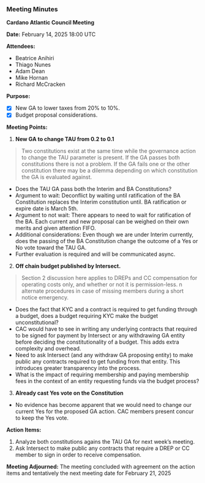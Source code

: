 ### Meeting Minutes

**Cardano Atlantic Council Meeting**

**Date:** February 14, 2025 18:00 UTC

**Attendees:** 
- Beatrice Anihiri
- Thiago Nunes
- Adam Dean
- Mike Hornan
- Richard McCracken

**Purpose:** 
- [x] New GA to lower taxes from 20% to 10%. 
- [x] Budget proposal considerations. 

**Meeting Points:**

1. **New GA to change TAU from 0.2 to 0.1**

> Two constitutions exist at the same time while the governance action to change the TAU parameter is present. If the GA passes both constitutions there is not a problem. If the GA fails one or the other constitution there may be a dilemma depending on which constitution the GA is evaluated against.

 - Does the TAU GA pass both the Interim and BA Constitutions?
 - Argument to wait: Deconflict by waiting until ratification of the BA Constitution replaces the Interim constitution until. BA ratification or expire date is March 5th.
 - Argument to not wait: There appears to need to wait for ratification of the BA. Each current and new proposal can be weighed on their own merits and given attention FIFO.
 - Additional considerations: Even though we are under Interim currently, does the passing of the BA Constitution change the outcome of a Yes or No vote toward the TAU GA.
 - Further evaluation is required and will be communicated async.

2. **Off chain budget published by Intersect.**
> Section 2 discussion here applies to DREPs and CC compensation for operating costs only, and whether or not it is permission-less.
n alternate procedures in case of missing members during a short notice emergency.
 - Does the fact that <if> KYC and a contract is required to get funding through a budget, does a budget requiring KYC make the budget unconstitutional?
 - CAC would have to see in writing any underlying contracts that required to be signed  for payment by Intersect or any withdrawing GA entity before deciding the constitutionality of a budget. This adds extra complexity and overhead.
 - Need to ask Intersect (and any withdraw GA proposing entity) to make public any contracts required to get funding from that entity. This introduces greater transparency into the process.
- What is the impact of requiring membership and paying membership fees in the context of an entity requesting funds via the budget process?

3. **Already cast Yes vote on the Constitution**
 - No evidence has become apparent that we would need to change our current Yes for the proposed GA action. CAC members present concur to keep the Yes vote.

**Action Items:**
1. Analyze both constitutions agains the TAU GA for next week’s meeting.
2. Ask Intersect to make public any contracts that require a DREP or CC member to sign in order to receive compensation.

**Meeting Adjourned:**
The meeting concluded with agreement on the action items and tentatively the next meeting date for February 21, 2025
